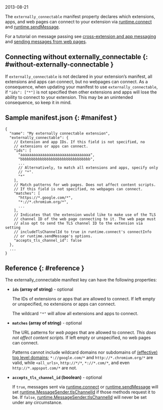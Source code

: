 2013-08-21

The `externally_connectable` manifest property declares which extensions, apps, and web pages can connect to your extension via [runtime.connect](/docs/extensions/runtime#method-connect) and [runtime.sendMessage](/docs/extensions/runtime#method-sendMessage).

For a tutorial on message passing see [cross-extension and app messaging](/docs/extensions/mv2/messaging#external) and [sending messages from web pages](/docs/extensions/mv2/messaging#external-webpage).

Connecting without externally\_connectable {: \#without-externally-connectable }
--------------------------------------------------------------------------------

If `externally_connectable` is not declared in your extension’s manifest, all extensions and apps can connect, but no webpages can connect. As a consequence, when updating your manifest to use `externally_connectable`, if `"ids": ["*"]` is not specified then other extensions and apps will lose the ability to connect to your extension. This may be an unintended consequence, so keep it in mind.

Sample manifest.json {: \#manifest }
------------------------------------

    {
      "name": "My externally connectable extension",
      "externally_connectable": {
        // Extension and app IDs. If this field is not specified, no
        // extensions or apps can connect.
        "ids": [
          "aaaaaaaaaaaaaaaaaaaaaaaaaaaaaaaa",
          "bbbbbbbbbbbbbbbbbbbbbbbbbbbbbbbb",
          ...
          // Alternatively, to match all extensions and apps, specify only
          // "*".
          "*"
        ],
        // Match patterns for web pages. Does not affect content scripts.
        // If this field is not specified, no webpages can connect.
        "matches": [
          "https://*.google.com/*",
          "*://*.chromium.org/*",
          ...
        ],
        // Indicates that the extension would like to make use of the TLS
        // channel ID of the web page connecting to it. The web page must
        // also opt to send the TLS channel ID to the extension via setting
        // includeTlsChannelId to true in runtime.connect's connectInfo
        // or runtime.sendMessage's options.
        "accepts_tls_channel_id": false
      },
      ...
    }

Reference {: \#reference }
--------------------------

The externally\_connectable manifest key can have the following properties:

-   **`ids` (array of string)** - optional

    The IDs of extensions or apps that are allowed to connect. If left empty or unspecified, no extensions or apps can connect.

    The wildcard `"*"` will allow all extensions and apps to connect.

-   **`matches` (array of string)** - optional

    The URL patterns for *web pages* that are allowed to connect. *This does not affect content scripts.* If left empty or unspecified, no web pages can connect.

    Patterns cannot include wildcard domains nor subdomains of [(effective) top level domains](http://publicsuffix.org/list/); `*://google.com/*` and `http://*.chromium.org/*` are valid, while `<all_urls>`, `http://*/*`, `*://*.com/*`, and even `http://*.appspot.com/*` are not.

-   **`accepts_tls_channel_id` (boolean)** - optional

    If `true`, messages sent via [runtime.connect](/docs/extensions/runtime#method-connect) or [runtime.sendMessage](/docs/extensions/runtime#method-sendMessage) will set [runtime.MessageSender.tlsChannelId](/docs/extensions/runtime#property-MessageSender-tlsChannelId) if those methods request it to be. If `false`, [runtime.MessageSender.tlsChannelId](/docs/extensions/runtime#property-MessageSender-tlsChannelId) will never be set under any circumstance.
